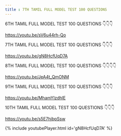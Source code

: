```yaml
---
title : 7TH TAMIL FULL MODEL TEST 100 QUESTIONS
---
```


6TH TAMIL FULL MODEL TEST 100 QUESTIONS 👇👇👇

https://youtu.be/sV6u44rh-Qo

7TH TAMIL FULL MODEL TEST 100 QUESTIONS 👇👇👇

https://youtu.be/gN8HcfUqD7A

8TH TAMIL FULL MODEL TEST 100 QUESTIONS 👇👇👇👇

https://youtu.be/JeA4t_QmONM

9TH TAMIL FULL MODEL TEST 100 QUESTIONS 👇👇👇

https://youtu.be/MhamYIzdhlE

10TH TAMIL FULL MODEL TEST 100 QUESTIONS 👇👇👇

https://youtu.be/s5E7hjbpSsw



{% include youtubePlayer.html id='gN8HcfUqD7A' %}
